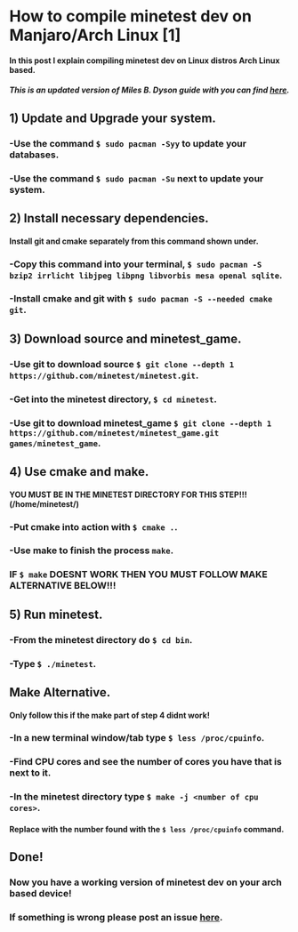 # How to compile minetest dev on Manjaro/Arch Linux [1]
#### In this post I explain compiling minetest dev on Linux distros Arch Linux based.
##### This is an updated version of Miles B. Dyson guide with you can find <a href="https://linuxpropaganda.wordpress.com/2016/07/24/compile-minetest-dev-from-source-in-manjaro-16-06/">here</a>.

## 1) Update and Upgrade your system.
### -Use the command ```$ sudo pacman -Syy``` to update your databases.
### -Use the command ```$ sudo pacman -Su``` next to update your system.

## 2) Install necessary dependencies.
#### Install git and cmake separately from this command shown under.
### -Copy this command into your terminal, ```$ sudo pacman -S bzip2 irrlicht libjpeg libpng libvorbis mesa openal sqlite```.
### -Install cmake and git with ```$ sudo pacman -S --needed cmake git```.

## 3) Download source and minetest_game.
### -Use git to download source ```$ git clone --depth 1 https://github.com/minetest/minetest.git```.
### -Get into the minetest directory, ```$ cd minetest```.
### -Use git to download minetest_game ```$ git clone --depth 1 https://github.com/minetest/minetest_game.git games/minetest_game```.

## 4) Use cmake and make.
#### YOU MUST BE IN THE MINETEST DIRECTORY FOR THIS STEP!!! (/home/minetest/)
### -Put cmake into action with ```$ cmake .```.
### -Use make to finish the process ```make```.
### IF ```$ make``` DOESNT WORK THEN YOU MUST FOLLOW MAKE ALTERNATIVE BELOW!!!

## 5) Run minetest.
### -From the minetest directory do ```$ cd bin```.
### -Type ```$ ./minetest```.

## Make Alternative.
#### Only follow this if the make part of step 4 didnt work!
### -In a new terminal window/tab type ```$ less /proc/cpuinfo```.
### -Find CPU cores and see the number of cores you have that is next to it.
### -In the minetest directory type ```$ make -j <number of cpu cores>```.
#### Replace <number of cpu cores> with the number found with the ```$ less /proc/cpuinfo``` command.

## Done!
### Now you have a working version of minetest dev on your arch based device!
### If something is wrong please post an issue <a href="url">here</a>.
